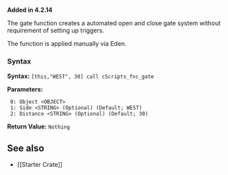 **Added in 4.2.14**

<img align="right" width="0" height="0" src="">The gate function creates a automated open and close gate system without requirement of setting up triggers.

The function is applied manually via Eden.

### Syntax
**Syntax:** `[this,"WEST", 30] call cScripts_fnc_gate`

**Parameters:**
```
 0: Object <OBJECT>
 1: Side <STRING> (Optional) (Default; WEST)
 2: Distance <STRING> (Optional) (Default; 30)
```

**Return Value:** ```Nothing```

## See also
* [[Starter Crate]]